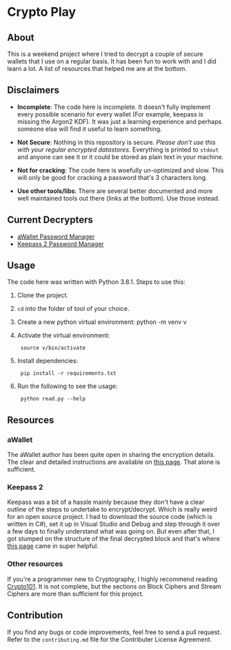 # Crypto Play

## About
This is a weekend project where I tried to decrypt a couple of secure wallets
that I use on a regular basis. It has been fun to work with and I did learn a
lot. A list of resources that helped me are at the bottom.

## Disclaimers

 * **Incomplete**: The code here is incomplete. It doesn't fully implement every possible scenario for every wallet (For example, keepass is missing the Argon2 KDF). It was just a learning experience and perhaps someone else will find it useful to learn something.

 * **Not Secure**: Nothing in this repository is secure. _Please don't use this with your regular encrypted datastores._ Everything is printed to `stdout` and anyone can see it or it could be stored as plain text in your machine.

 * **Not for cracking**: The code here is woefully un-optimized and slow. This will only be good for cracking a password that's 3 characters long.

 * **Use other tools/libs**: There are several better documented and more well maintained tools out there (links at the bottom). Use those instead.


## Current Decrypters
 * [aWallet Password Manager](awallet.org)
 * [Keepass 2 Password Manager](keepass.info)



## Usage

The code here was written with Python 3.8.1. Steps to use this:

1. Clone the project.
1. `cd` into the folder of tool of your choice.
1. Create a new python virtual environment:
        python -m venv v
1. Activate the virtual environment:

        source v/bin/activate

1. Install dependencies:

        pip install -r requirements.txt

1. Run the following to see the usage:

        python read.py --help


## Resources

### aWallet

The aWallet author has been quite open in sharing the encryption details. The clear and detailed instructions are available on [this page](http://www.awallet.org/documentation/technical-documentation). That alone is sufficient.

### Keepass 2

Keepass was a bit of a hassle mainly because they don't have a clear outline of the steps to undertake to encrypt/decrypt. Which is really weird for an open source project. I had to download the source code (which is written in C#), set it up in Visual Studio and Debug and step through it over a few days to finally understand what was going on. But even after that, I got stumped on the structure of the final decrypted block and that's where [this page](https://gist.github.com/lgg/e6ccc6e212d18dd2ecd8a8c116fb1e45) came in super helpful.

### Other resources

If you're a programmer new to Cryptography, I highly recommend reading [Crypto101](https://www.crypto101.io/). It is not complete, but the sections on Block Ciphers and Stream Ciphers are more than sufficient for this project.

## Contribution

If you find any bugs or code improvements, feel free to send a pull request. Refer to the `contributing.md` file for the Contributer License Agreement.
